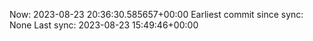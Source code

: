 Now: 2023-08-23 20:36:30.585657+00:00 Earliest commit since sync: None Last sync: 2023-08-23 15:49:46+00:00
